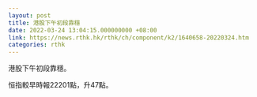```yaml
---
layout: post
title: 港股下午初段靠穩
date: 2022-03-24 13:04:15.000000000 +08:00
link: https://news.rthk.hk/rthk/ch/component/k2/1640658-20220324.htm
categories: rthk
---
```


港股下午初段靠穩。

恒指較早時報22201點，升47點。
